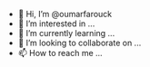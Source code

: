 - 👋 Hi, I’m @oumarfarouck
- 👀 I’m interested in ...
- 🌱 I’m currently learning ...
- 💞️ I’m looking to collaborate on ...
- 📫 How to reach me ...

<!---
oumarfarouck/oumarfarouck is a ✨ special ✨ repository because its `README.md` (this file) appears on your GitHub profile.
You can click the Preview link to take a look at your changes.
--->
